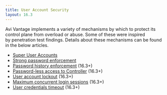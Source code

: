 ```yaml
---
title: User Account Security
layout: 16.3
---
```

Avi Vantage implements a variety of mechanisms by which to protect its control plane from overload or abuse. Some of these were inspired by penetration test findings. Details about these mechanisms can be found in the below articles.

* <a href="/docs/16.3/super-user-accounts/">Super User Accounts </a>
* <a href="/docs/16.3/strong-password-enforcement/">Strong password enforcement</a>
* <a href="/docs/16.3/password-history-enforcement/">Password history enforcement</a> (16.3+)
* <a href="/docs/16.3/ssh-users-and-keys/#ssh-key-based-controller-login">Password-less access to Controller</a> (16.3+)
* <a href="/docs/16.3/user-account-lockout/">User account lockout</a> (16.3+)
* <a href="/docs/16.3/maximum-concurrent-login-sessions/">Maximum concurrent login sessions</a> (16.3+)
* <a href="/docs/16.3/user-credentials-timeout">User credentials timeout</a> (16.3+) 